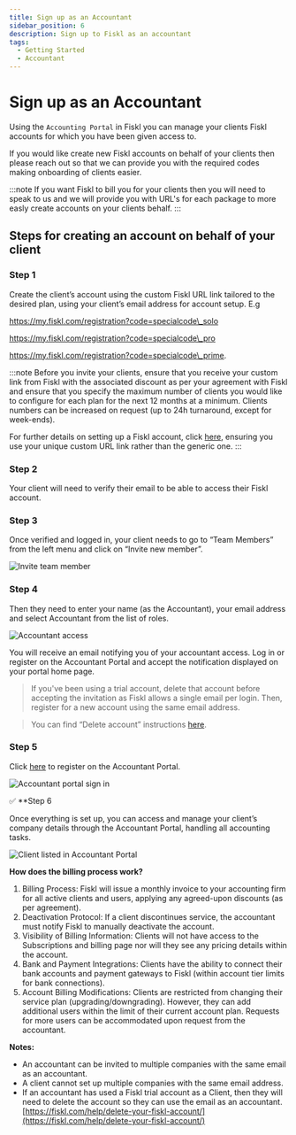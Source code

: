 ```yaml
---
title: Sign up as an Accountant
sidebar_position: 6
description: Sign up to Fiskl as an accountant
tags:
  - Getting Started
  - Accountant
---
```


# Sign up as an Accountant

Using the `Accounting Portal` in Fiskl you can manage your clients Fiskl accounts for which you have been given access to. 

If you would like create new Fiskl accounts on behalf of your clients then please reach out so that we can provide you with the required codes making onboarding of clients easier.

:::note
If you want Fiskl to bill you for your clients then you will need to speak to us and we will provide you with URL's for each package to more easly create accounts on your clients behalf. 
:::

## Steps for creating an account on behalf of your client

### Step 1

Create the client’s account using the custom Fiskl URL link tailored to the desired plan, using your client’s email address for account setup. E.g

https://my.fiskl.com/registration?code=specialcode\_solo

https://my.fiskl.com/registration?code=specialcode\_pro

https://my.fiskl.com/registration?code=specialcode\_prime.

:::note
Before you invite your clients, ensure that you receive your custom link from Fiskl with the associated discount as per your agreement with Fiskl and ensure that you specify the maximum number of clients you would like to configure for each plan for the next 12 months at a minimum. Clients numbers can be increased on request (up to 24h turnaround, except for week-ends).

For further details on setting up a Fiskl account, click [here](https://fiskl.com/help/getting-started/introduction/sign-up-for-fiskl/), ensuring you use your unique custom URL link rather than the generic one.
:::

### Step 2

Your client will need to verify their email to be able to access their Fiskl account.

### Step 3

 Once verified and logged in, your client needs to go to “Team Members” from the left menu and click on “Invite new member”.

![Invite team member](https://fiskl.com/wp-content/uploads/2024/04/Invite-team-member.png)

### Step 4 

Then they need to enter your name (as the Accountant), your email address and select Accountant from the list of roles.

![Accountant access](https://fiskl.com/wp-content/uploads/2024/04/Accountant-acccess.png)

You will receive an email notifying you of your accountant access. Log in or register on the Accountant Portal and accept the notification displayed on your portal home page.

> If you've been using a trial account, delete that account before accepting the invitation as Fiskl allows a single email per login. Then, register for a new account using the same email address.

> You can find “Delete account” instructions [here](https://fiskl.com/help/plans-billing/account-management/delete-your-fiskl-account/).

### Step 5
 Click [here](https://my.fiskl.com/portal/registration) to register on the Accountant Portal.

![Accountant portal sign in](https://fiskl.com/wp-content/uploads/2024/04/Accountant-portal-sign-in.png)

✅ **Step 6

 Once everything is set up, you can access and manage your client’s company details through the Accountant Portal, handling all accounting tasks.

![Client listed in Accountant Portal](https://fiskl.com/wp-content/uploads/2024/04/Client-added.png)

**How does the billing process work?**

1. Billing Process: Fiskl will issue a monthly invoice to your accounting firm for all active clients and users, applying any agreed-upon discounts (as per agreement).
2. Deactivation Protocol: If a client discontinues service, the accountant must notify Fiskl to manually deactivate the account.
3. Visibility of Billing Information: Clients will not have access to the Subscriptions and billing page nor will they see any pricing details within the account.
4. Bank and Payment Integrations: Clients have the ability to connect their bank accounts and payment gateways to Fiskl (within account tier limits for bank connections).
5. Account Billing Modifications: Clients are restricted from changing their service plan (upgrading/downgrading). However, they can add additional users within the limit of their current account plan. Requests for more users can be accommodated upon request from the accountant.

**Notes:**

* An accountant can be invited to multiple companies with the same email as an accountant.
* A client cannot set up multiple companies with the same email address.
* If an accountant has used a Fiskl trial account as a Client, then they will need to delete the account so they can use the email as an accountant. [https://fiskl.com/help/delete-your-fiskl-account/](https://fiskl.com/help/delete-your-fiskl-account/)
